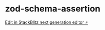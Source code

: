 # zod-schema-assertion

[Edit in StackBlitz next generation editor ⚡️](https://stackblitz.com/~/github.com/rjoydip/zod-schema-assertion)